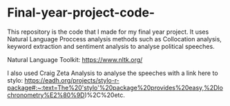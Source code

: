 # Final-year-project-code-
This repository is the code that I made for my final year project. It uses Natural Language Proccess analysis methods such as Collocation analysis, keyword extraction and sentiment analysis to analyse political speeches.

Natural Language Toolkit: https://www.nltk.org/

I also used Craig Zeta Analysis to analyse the speeches with a link here to stylo: https://eadh.org/projects/stylo-r-package#:~:text=The%20'stylo'%20package%20provides%20easy,%2Dlochronometry%E2%80%9D)%2C%20etc.

